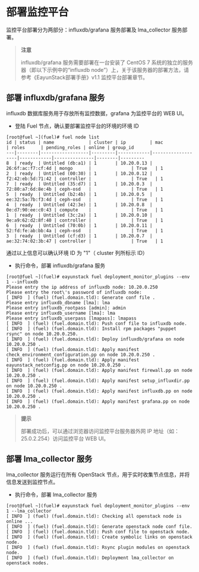 # 部署监控平台

监控平台部署分为两部分：influxdb/grafana 服务部署及 lma_collector 服务部署。

>  **注意**
>
>  influxdb/grafana 服务需要部署在一台安装了 CentOS 7 系统的独立的服务器（即以下示例中的“influxdb node”）上，关于该服务器的部署方法，请参考《EayunStack部署手册》v1.1 监控平台部署章节。

## 部署 influxdb/grafana 服务

influxdb 数据库服务用于存放所有监控数据，grafana 为监控平台的 WEB UI。

* 登陆 Fuel 节点，确认要部署监控平台的环境的环境 ID

```
[root@fuel ~](fuel)# fuel node list
id | status | name             | cluster | ip         | mac               | roles      | pending_roles | online | group_id
---|--------|------------------|---------|------------|-------------------|------------|---------------|--------|---------
8  | ready  | Untitled (db:a1) | 1       | 10.20.0.13 | 26:6f:ac:f7:cf:4d | mongo      |               | True   | 1
2  | ready  | Untitled (00:30) | 1       | 10.20.0.12 | f2:42:eb:5d:71:42 | controller |               | True   | 1
7  | ready  | Untitled (35:d7) | 1       | 10.20.0.3  | 72:80:a7:6d:8e:4b | ceph-osd   |               | True   | 1
5  | ready  | Untitled (b2:4b) | 1       | 10.20.0.5  | ee:32:5a:7b:f3:4d | ceph-osd   |               | True   | 1
4  | ready  | Untitled (42:3e) | 1       | 10.20.0.8  | 0e:d7:90:ee:c0:43 | compute    |               | True   | 1
1  | ready  | Untitled (3c:2a) | 1       | 10.20.0.10 | 9e:a9:62:d2:8f:40 | controller |               | True   | 1
6  | ready  | Untitled (70:0b) | 1       | 10.20.0.11 | 52:fd:fe:ab:bb:4a | ceph-osd   |               | True   | 1
3  | ready  | Untitled (cf:d3) | 1       | 10.20.0.7  | ae:32:74:02:3b:47 | controller |               | True   | 1
```

通过以上信息可以确认环境 ID 为 "1"（ cluster 列所标示 ID）

* 执行命令，部署 influxdb/grafana 服务

```
[root@fuel ~](fuel)# eayunstack fuel deployment_monitor_plugins --env 1 --influxdb
Please entry the ip address of influxdb node: 10.20.0.250
Please entry the root\'s password of influxdb node: 
[ INFO  ] (fuel) (fuel.domain.tld): Generate conf file .
Please entry influxdb_dbname [lma]: lma
Please entry influxdb_rootpass [admin]: admin
Please entry influxdb_username [lma]: lma
Please entry influxdb_userpass [lmapass]: lmapass
[ INFO  ] (fuel) (fuel.domain.tld): Push conf file to influxdb node.
[ INFO  ] (fuel) (fuel.domain.tld): Install rpm packages "puppet rsync" on node 10.20.0.250.
[ INFO  ] (fuel) (fuel.domain.tld): Deploy influxdb/grafana on node 10.20.0.250 .
[ INFO  ] (fuel) (fuel.domain.tld): Apply manifest check_environment_configuration.pp on node 10.20.0.250 .
[ INFO  ] (fuel) (fuel.domain.tld): Apply manifest eayunstack_netconfig.pp on node 10.20.0.250 .
[ INFO  ] (fuel) (fuel.domain.tld): Apply manifest firewall.pp on node 10.20.0.250 .
[ INFO  ] (fuel) (fuel.domain.tld): Apply manifest setup_influxdir.pp on node 10.20.0.250 .
[ INFO  ] (fuel) (fuel.domain.tld): Apply manifest influxdb.pp on node 10.20.0.250 .
[ INFO  ] (fuel) (fuel.domain.tld): Apply manifest grafana.pp on node 10.20.0.250 .
```

>  **提示**
>
>  部署成功后，可以通过浏览器访问监控平台服务器外网 IP 地址（如：25.0.2.254）访问监控平台 WEB UI。

## 部署 lma_collector 服务

lma_collector 服务运行在所有 OpenStack 节点，用于实时收集节点信息，并将信息发送到监控节点。

* 执行命令，部署 lma_collector 服务

```
[root@fuel ~](fuel)# eayunstack fuel deployment_monitor_plugins --env 1 --lma_collector
[ INFO  ] (fuel) (fuel.domain.tld): Checking all openstack node is online ...
[ INFO  ] (fuel) (fuel.domain.tld): Generate openstack node conf file.
[ INFO  ] (fuel) (fuel.domain.tld): Push conf file to openstack node.
[ INFO  ] (fuel) (fuel.domain.tld): Create symbolic links on openstack node.
[ INFO  ] (fuel) (fuel.domain.tld): Rsync plugin modules on openstack node.
[ INFO  ] (fuel) (fuel.domain.tld): Deployment lma_collector on openstack nodes.
```

